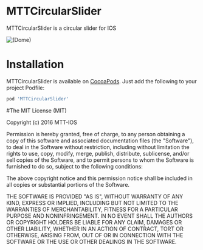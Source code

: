 # MTTCircularSlider

MTTCircularSlider is a circular slider for IOS 

![(Dome)](http://ww4.sinaimg.cn/large/abb730d0gw1f1kz527wcmg208w0fs0yi.gif)

# Installation

MTTCircularSlider is available on [CocoaPods](http://cocoapods.org). Just add the following to your project Podfile:

```ruby
pod 'MTTCircularSlider'
```


#The MIT License (MIT)

Copyright (c) 2016 MTT-IOS

Permission is hereby granted, free of charge, to any person obtaining a copy
of this software and associated documentation files (the "Software"), to deal
in the Software without restriction, including without limitation the rights
to use, copy, modify, merge, publish, distribute, sublicense, and/or sell
copies of the Software, and to permit persons to whom the Software is
furnished to do so, subject to the following conditions:

The above copyright notice and this permission notice shall be included in all
copies or substantial portions of the Software.

THE SOFTWARE IS PROVIDED "AS IS", WITHOUT WARRANTY OF ANY KIND, EXPRESS OR
IMPLIED, INCLUDING BUT NOT LIMITED TO THE WARRANTIES OF MERCHANTABILITY,
FITNESS FOR A PARTICULAR PURPOSE AND NONINFRINGEMENT. IN NO EVENT SHALL THE
AUTHORS OR COPYRIGHT HOLDERS BE LIABLE FOR ANY CLAIM, DAMAGES OR OTHER
LIABILITY, WHETHER IN AN ACTION OF CONTRACT, TORT OR OTHERWISE, ARISING FROM,
OUT OF OR IN CONNECTION WITH THE SOFTWARE OR THE USE OR OTHER DEALINGS IN THE
SOFTWARE.
